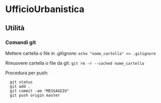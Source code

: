 # UfficioUrbanistica


## Utilità

### Comandi git
Mettere cartella o file in .gitignore: `echo "nome_cartella" >> .gitignore`

Rimuovere cartella o file da git: `git rm -r --cached nome_cartella`

Procedura per push:

      git status
      git add .
      git commit -am "MESSAGGIO"
      git push origin master